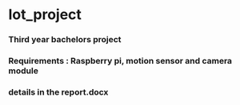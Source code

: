 # Iot_project

### Third year bachelors project

### Requirements : Raspberry pi, motion sensor and camera module

### details in the report.docx
